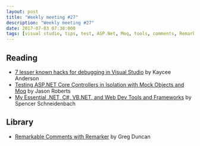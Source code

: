 ```yaml
---
layout: post
title: "Weekly meeting #27"
description: "Weekly meeting #27"
date: 2017-07-03 07:30:000
tags: [visual studio, tips, test, ASP.Net, Moq, tools, comments, Remarker]
--- 
```

 
## Reading

* [7 lesser known hacks for debugging in Visual Studio](https://blogs.msdn.microsoft.com/visualstudio/2017/06/26/7-lesser-known-hacks-for-debugging-in-visual-studio/) by Kaycee Anderson
* [Testing ASP.NET Core Controllers in Isolation with Mock Objects and Moq](http://dontcodetired.com/blog/post/Testing-ASPNET-Core-Controllers-in-Isolation-with-Mock-Objects-and-Moq) by Jason Roberts
* [My Essential .NET, C#, VB.NET, and Web Dev Tools and Frameworks](https://schneids.net/essential-dotnet-csharp-vbnet-web-dev-tools-and-frameworks/) by Spencer Schneidenbach

## Library

* [Remarkable Comments with Remarker](https://channel9.msdn.com/coding4fun/blog/Remarkable-Comments-with-Remarker) by Greg Duncan
